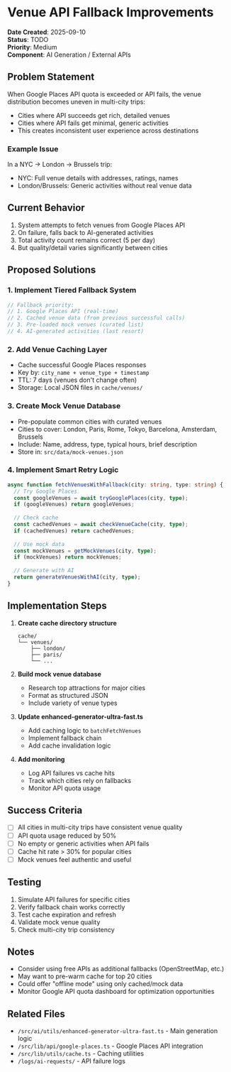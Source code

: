 # Venue API Fallback Improvements

**Date Created**: 2025-09-10  
**Status**: TODO  
**Priority**: Medium  
**Component**: AI Generation / External APIs

## Problem Statement

When Google Places API quota is exceeded or API fails, the venue distribution becomes uneven in multi-city trips:
- Cities where API succeeds get rich, detailed venues
- Cities where API fails get minimal, generic activities
- This creates inconsistent user experience across destinations

### Example Issue
In a NYC → London → Brussels trip:
- NYC: Full venue details with addresses, ratings, names
- London/Brussels: Generic activities without real venue data

## Current Behavior

1. System attempts to fetch venues from Google Places API
2. On failure, falls back to AI-generated activities
3. Total activity count remains correct (5 per day)
4. But quality/detail varies significantly between cities

## Proposed Solutions

### 1. Implement Tiered Fallback System
```typescript
// Fallback priority:
// 1. Google Places API (real-time)
// 2. Cached venue data (from previous successful calls)
// 3. Pre-loaded mock venues (curated list)
// 4. AI-generated activities (last resort)
```

### 2. Add Venue Caching Layer
- Cache successful Google Places responses
- Key by: `city_name + venue_type + timestamp`
- TTL: 7 days (venues don't change often)
- Storage: Local JSON files in `cache/venues/`

### 3. Create Mock Venue Database
- Pre-populate common cities with curated venues
- Cities to cover: London, Paris, Rome, Tokyo, Barcelona, Amsterdam, Brussels
- Include: Name, address, type, typical hours, brief description
- Store in: `src/data/mock-venues.json`

### 4. Implement Smart Retry Logic
```typescript
async function fetchVenuesWithFallback(city: string, type: string) {
  // Try Google Places
  const googleVenues = await tryGooglePlaces(city, type);
  if (googleVenues) return googleVenues;
  
  // Check cache
  const cachedVenues = await checkVenueCache(city, type);
  if (cachedVenues) return cachedVenues;
  
  // Use mock data
  const mockVenues = getMockVenues(city, type);
  if (mockVenues) return mockVenues;
  
  // Generate with AI
  return generateVenuesWithAI(city, type);
}
```

## Implementation Steps

1. **Create cache directory structure**
   ```
   cache/
   └── venues/
       ├── london/
       ├── paris/
       └── ...
   ```

2. **Build mock venue database**
   - Research top attractions for major cities
   - Format as structured JSON
   - Include variety of venue types

3. **Update enhanced-generator-ultra-fast.ts**
   - Add caching logic to `batchFetchVenues`
   - Implement fallback chain
   - Add cache invalidation logic

4. **Add monitoring**
   - Log API failures vs cache hits
   - Track which cities rely on fallbacks
   - Monitor API quota usage

## Success Criteria

- [ ] All cities in multi-city trips have consistent venue quality
- [ ] API quota usage reduced by 50%
- [ ] No empty or generic activities when API fails
- [ ] Cache hit rate > 30% for popular cities
- [ ] Mock venues feel authentic and useful

## Testing

1. Simulate API failures for specific cities
2. Verify fallback chain works correctly
3. Test cache expiration and refresh
4. Validate mock venue quality
5. Check multi-city trip consistency

## Notes

- Consider using free APIs as additional fallbacks (OpenStreetMap, etc.)
- May want to pre-warm cache for top 20 cities
- Could offer "offline mode" using only cached/mock data
- Monitor Google API quota dashboard for optimization opportunities

## Related Files

- `/src/ai/utils/enhanced-generator-ultra-fast.ts` - Main generation logic
- `/src/lib/api/google-places.ts` - Google Places API integration
- `/src/lib/utils/cache.ts` - Caching utilities
- `/logs/ai-requests/` - API failure logs